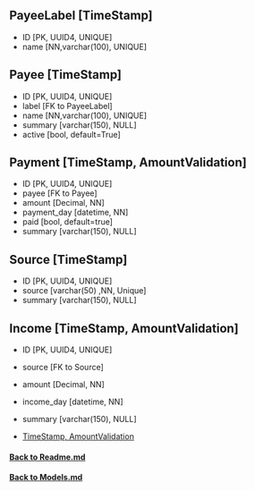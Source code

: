 ## PayeeLabel [TimeStamp]
- ID [PK, UUID4, UNIQUE]
- name [NN,varchar(100), UNIQUE]

## Payee [TimeStamp]
- ID [PK, UUID4, UNIQUE]
- label [FK to PayeeLabel]
- name [NN,varchar(100), UNIQUE]
- summary [varchar(150), NULL]
- active [bool, default=True]

## Payment [TimeStamp, AmountValidation]
- ID [PK, UUID4, UNIQUE]
- payee [FK to Payee]
- amount [Decimal, NN]
- payment_day [datetime, NN]
- paid [bool, default=true] 
- summary [varchar(150), NULL]

## Source [TimeStamp]
- ID [PK, UUID4, UNIQUE]
- source [varchar(50) ,NN, Unique]
- summary [varchar(150), NULL]

## Income [TimeStamp, AmountValidation]
- ID [PK, UUID4, UNIQUE]
- source [FK to Source]
- amount [Decimal, NN]
- income_day [datetime, NN]
- summary [varchar(150), NULL]



- [TimeStamp, AmountValidation](/app/backend/apps/tools/docs/Models.md) 


























#### [Back to Readme.md](/app/docs/Readme.md) 
#### [Back to Models.md](/app/docs/backend/Models.md) 
